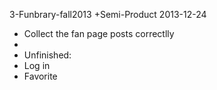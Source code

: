 3-Funbrary-fall2013
+Semi-Product 2013-12-24
+	Collect the fan page posts correctlly
+	
+	Unfinished:
+	Log in
+	Favorite